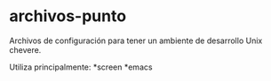 archivos-punto
==============

Archivos de configuración para tener un ambiente de desarrollo Unix chevere. 

Utiliza principalmente: 
*screen 
*emacs


